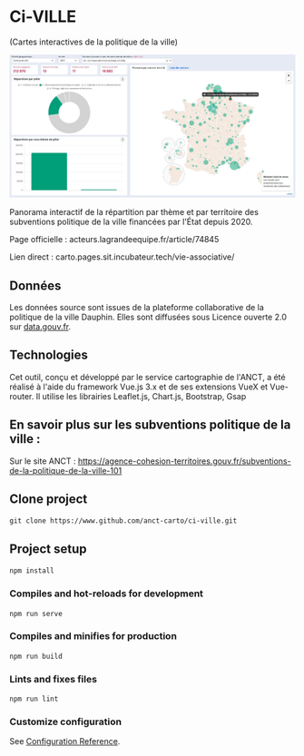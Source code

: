 # Ci-VILLE 
(Cartes interactives de la politique de la ville)

![alt text](preview.JPG)

Panorama interactif de la répartition par thème et par territoire des subventions politique de la ville financées par l'État depuis 2020.

Page officielle : acteurs.lagrandeequipe.fr/article/74845 

Lien direct : carto.pages.sit.incubateur.tech/vie-associative/

## Données

Les données source sont issues de la plateforme collaborative de la politique de la ville Dauphin. Elles sont diffusées sous Licence ouverte 2.0 sur [data.gouv.fr](https://www.data.gouv.fr/fr/datasets/subventions-politique-de-la-ville/).

## Technologies

Cet outil, conçu et développé par le service cartographie de l'ANCT, a été réalisé à l'aide du framework Vue.js 3.x et de ses extensions VueX et Vue-router. Il utilise les librairies Leaflet.js, Chart.js, Bootstrap, Gsap

## En savoir plus sur les subventions politique de la ville : 

Sur le site ANCT : https://agence-cohesion-territoires.gouv.fr/subventions-de-la-politique-de-la-ville-101

## Clone project
```
git clone https://www.github.com/anct-carto/ci-ville.git
```

## Project setup
```
npm install
```

### Compiles and hot-reloads for development
```
npm run serve
```

### Compiles and minifies for production
```
npm run build
```

### Lints and fixes files
```
npm run lint
```

### Customize configuration
See [Configuration Reference](https://cli.vuejs.org/config/).
